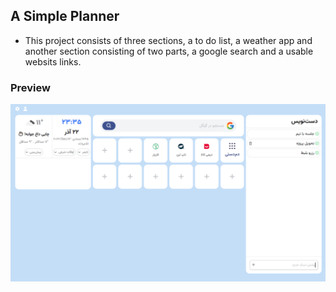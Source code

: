 ## A Simple Planner
- This project consists of three sections, a to do list, a weather app and another section consisting of two parts, a google search and a usable websits links.

### Preview
![Preview](assets/images/preview.png)
